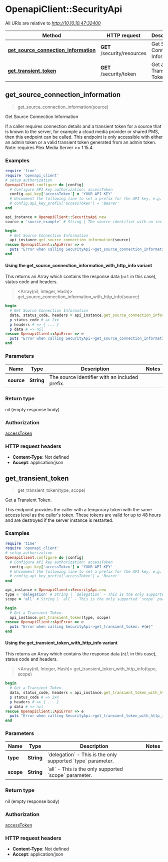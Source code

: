 # OpenapiClient::SecurityApi

All URIs are relative to *http://10.10.10.47:32400*

| Method | HTTP request | Description |
| ------ | ------------ | ----------- |
| [**get_source_connection_information**](SecurityApi.md#get_source_connection_information) | **GET** /security/resources | Get Source Connection Information |
| [**get_transient_token**](SecurityApi.md#get_transient_token) | **GET** /security/token | Get a Transient Token. |


## get_source_connection_information

> get_source_connection_information(source)

Get Source Connection Information

If a caller requires connection details and a transient token for a source that is known to the server, for example a cloud media provider or shared PMS, then this endpoint can be called. This endpoint is only accessible with either an admin token or a valid transient token generated from an admin token. Note: requires Plex Media Server >= 1.15.4. 

### Examples

```ruby
require 'time'
require 'openapi_client'
# setup authorization
OpenapiClient.configure do |config|
  # Configure API key authorization: accessToken
  config.api_key['accessToken'] = 'YOUR API KEY'
  # Uncomment the following line to set a prefix for the API key, e.g. 'Bearer' (defaults to nil)
  # config.api_key_prefix['accessToken'] = 'Bearer'
end

api_instance = OpenapiClient::SecurityApi.new
source = 'source_example' # String | The source identifier with an included prefix.

begin
  # Get Source Connection Information
  api_instance.get_source_connection_information(source)
rescue OpenapiClient::ApiError => e
  puts "Error when calling SecurityApi->get_source_connection_information: #{e}"
end
```

#### Using the get_source_connection_information_with_http_info variant

This returns an Array which contains the response data (`nil` in this case), status code and headers.

> <Array(nil, Integer, Hash)> get_source_connection_information_with_http_info(source)

```ruby
begin
  # Get Source Connection Information
  data, status_code, headers = api_instance.get_source_connection_information_with_http_info(source)
  p status_code # => 2xx
  p headers # => { ... }
  p data # => nil
rescue OpenapiClient::ApiError => e
  puts "Error when calling SecurityApi->get_source_connection_information_with_http_info: #{e}"
end
```

### Parameters

| Name | Type | Description | Notes |
| ---- | ---- | ----------- | ----- |
| **source** | **String** | The source identifier with an included prefix. |  |

### Return type

nil (empty response body)

### Authorization

[accessToken](../README.md#accessToken)

### HTTP request headers

- **Content-Type**: Not defined
- **Accept**: application/json


## get_transient_token

> get_transient_token(type, scope)

Get a Transient Token.

This endpoint provides the caller with a temporary token with the same access level as the caller's token. These tokens are valid for up to 48 hours and are destroyed if the server instance is restarted. 

### Examples

```ruby
require 'time'
require 'openapi_client'
# setup authorization
OpenapiClient.configure do |config|
  # Configure API key authorization: accessToken
  config.api_key['accessToken'] = 'YOUR API KEY'
  # Uncomment the following line to set a prefix for the API key, e.g. 'Bearer' (defaults to nil)
  # config.api_key_prefix['accessToken'] = 'Bearer'
end

api_instance = OpenapiClient::SecurityApi.new
type = 'delegation' # String | `delegation` - This is the only supported `type` parameter.
scope = 'all' # String | `all` - This is the only supported `scope` parameter.

begin
  # Get a Transient Token.
  api_instance.get_transient_token(type, scope)
rescue OpenapiClient::ApiError => e
  puts "Error when calling SecurityApi->get_transient_token: #{e}"
end
```

#### Using the get_transient_token_with_http_info variant

This returns an Array which contains the response data (`nil` in this case), status code and headers.

> <Array(nil, Integer, Hash)> get_transient_token_with_http_info(type, scope)

```ruby
begin
  # Get a Transient Token.
  data, status_code, headers = api_instance.get_transient_token_with_http_info(type, scope)
  p status_code # => 2xx
  p headers # => { ... }
  p data # => nil
rescue OpenapiClient::ApiError => e
  puts "Error when calling SecurityApi->get_transient_token_with_http_info: #{e}"
end
```

### Parameters

| Name | Type | Description | Notes |
| ---- | ---- | ----------- | ----- |
| **type** | **String** | &#x60;delegation&#x60; - This is the only supported &#x60;type&#x60; parameter. |  |
| **scope** | **String** | &#x60;all&#x60; - This is the only supported &#x60;scope&#x60; parameter. |  |

### Return type

nil (empty response body)

### Authorization

[accessToken](../README.md#accessToken)

### HTTP request headers

- **Content-Type**: Not defined
- **Accept**: application/json

